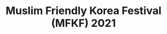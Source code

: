---
title: Muslim Friendly Korea Festival (MFKF) 2021
description: Muslim Friendly Korea Online Festival diselenggarakan oleh Korea Tourism Organization (KTO). Acara ini bertujuan mengobati kerinduan para pencinta Korea sekaligus memberi informasi tentang segala hal yang bersifat ramah Muslim di Korea.
url: https://visitkorea.or.id/mfkf2021
img: /projects/mfkf-web-2021.png
alt: Muslim Friendly Korea Festival
status: Ongoing
start: '2021-07-31T17:00:00.000Z'
end: '2021-09-29T17:00:00.000Z'
---